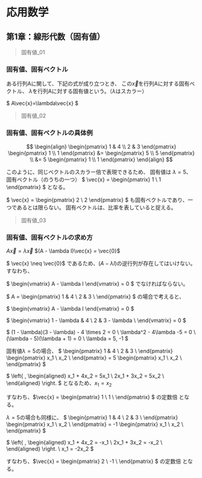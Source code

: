 # 応用数学

## 第1章：線形代数（固有値）

> 固有値_01

### 固有値、固有ベクトル

ある行列Aに関して、下記の式が成り立つとき、
この$\vec{x}$を行列Aに対する固有ベクトル、
$\lambda$を行列Aに対する固有値という。（$\lambda$はスカラー）

$
A\vec{x}=\lambda\vec{x}
$

> 固有値_02

### 固有値、固有ベクトルの具体例

$$
\begin{align}
    \begin{pmatrix}
        1 & 4 \\
        2 & 3
    \end{pmatrix}
    \begin{pmatrix}
        1 \\
        1
    \end{pmatrix} &=
    \begin{pmatrix}
        5 \\
        5
    \end{pmatrix} \\
    &=
    5
    \begin{pmatrix}
        1 \\
        1
    \end{pmatrix}
\end{align}
$$

このように、同じベクトルのスカラー倍で表現できるため、
固有値は $\lambda = 5$、固有ベクトル（のうちの一つ） $
\vec{x} =
\begin{pmatrix}
    1 \\
    1
\end{pmatrix}
$ となる。

$
\vec{x} =
\begin{pmatrix}
    2 \\
    2
\end{pmatrix}
$ も固有ベクトルであり、一つであるとは限らない。
固有ベクトルは、比率を表していると捉える。

> 固有値_03

### 固有値、固有ベクトルの求め方

$A\vec{x} = \lambda\vec{x}$
$(A - \lambda I)\vec{x} = \vec{0}$

$ \vec{x} \neq \vec{0}$ であるため、$(A - \lambda I)$の逆行列が存在してはいけない。
すなわち、

$
\begin{vmatrix}
A - \lambda I
\end{vmatrix} = 0
$
でなければならない。

$
A =
\begin{pmatrix}
    1 & 4 \\
    2 & 3 \\
\end{pmatrix}
$ の場合で考えると、

$
\begin{vmatrix}
    A - \lambda I
\end{vmatrix} = 0
$

$
\begin{vmatrix}
    1 - \lambda & 4 \\
    2 & 3 - \lambda \\
\end{vmatrix} = 0
$

$
    (1 - \lambda)(3 - \lambda) - 4 \times 2 = 0 \\
    \lambda^2 - 4\lambda -5 = 0 \\
    (\lambda - 5)(\lambda + 1) = 0 \\
    \lambda = 5, -1
$

固有値$\lambda = 5$の場合、
$
\begin{pmatrix}
    1 & 4 \\
    2 & 3 \\
\end{pmatrix}
\begin{pmatrix}
    x_1 \\
    x_2 \\
\end{pmatrix} =
5
\begin{pmatrix}
    x_1 \\
    x_2 \\
\end{pmatrix}
$

$
\left\{ \,
    \begin{aligned}
        x_1 + 4x_2 = 5x_1 \\
        2x_1 + 3x_2 = 5x_2 \\
    \end{aligned}
\right.
$
となるため、$x_1 = x_2$

すなわち、$\vec{x} = 
\begin{pmatrix}
    1 \\
    1 \\
\end{pmatrix}
$ の定数倍 となる。

$\lambda = 5$の場合も同様に、
$
\begin{pmatrix}
    1 & 4 \\
    2 & 3 \\
\end{pmatrix}
\begin{pmatrix}
    x_1 \\
    x_2 \\
\end{pmatrix} =
-1
\begin{pmatrix}
    x_1 \\
    x_2 \\
\end{pmatrix}
$

$
\left\{ \,
    \begin{aligned}
        x_1 + 4x_2 = -x_1 \\
        2x_1 + 3x_2 = -x_2 \\
    \end{aligned}
\right. \\
x_1  = -2x_2
$

すなわち、$\vec{x} = 
\begin{pmatrix}
    2 \\
    -1 \\
\end{pmatrix}
$ の定数倍 となる。

